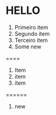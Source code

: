 # HELLO

1. Primeiro item
2. Segundo item
3. Terceiro item
4. Some new

====

1. Item
2. item
3. item

======
1. new
